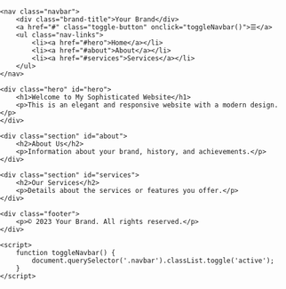 <!DOCTYPE html>
<html lang="en">
<head>
    <meta charset="UTF-8">
    <meta name="viewport" content="width=device-width, initial-scale=1.0">
    <title>Your Sophisticated Website</title>
    <style>
        /* Add basic styling */
        body { font-family: Arial, sans-serif; margin: 0; padding: 0; }
        .navbar { background-color: #333; color: white; display: flex; justify-content: space-between; padding: 10px; }
        .nav-links { list-style: none; display: flex; }
        .nav-links li { padding: 0 20px; }
        .nav-links a { color: white; text-decoration: none; }
        .nav-links a:hover { text-decoration: underline; }
        .hero { text-align: center; padding: 50px 20px; }
        .section { padding: 40px 20px; }
        .footer { background-color: #333; color: white; text-align: center; padding: 20px; }
        @media (max-width: 600px) {
            .nav-links, .toggle-button { display: none; }
            .navbar { flex-direction: column; align-items: flex-start; }
            .navbar.active .nav-links { display: flex; flex-direction: column; width: 100%; }
            .navbar.active .nav-links li { padding: 10px; }
            .toggle-button { display: initial; margin-left: auto; cursor: pointer; }
        }
    </style>
</head>
<body>

    <nav class="navbar">
        <div class="brand-title">Your Brand</div>
        <a href="#" class="toggle-button" onclick="toggleNavbar()">☰</a>
        <ul class="nav-links">
            <li><a href="#hero">Home</a></li>
            <li><a href="#about">About</a></li>
            <li><a href="#services">Services</a></li>
        </ul>
    </nav>

    <div class="hero" id="hero">
        <h1>Welcome to My Sophisticated Website</h1>
        <p>This is an elegant and responsive website with a modern design.</p>
    </div>

    <div class="section" id="about">
        <h2>About Us</h2>
        <p>Information about your brand, history, and achievements.</p>
    </div>

    <div class="section" id="services">
        <h2>Our Services</h2>
        <p>Details about the services or features you offer.</p>
    </div>

    <div class="footer">
        <p>© 2023 Your Brand. All rights reserved.</p>
    </div>

    <script>
        function toggleNavbar() {
            document.querySelector('.navbar').classList.toggle('active');
        }
    </script>

</body>
</html>
